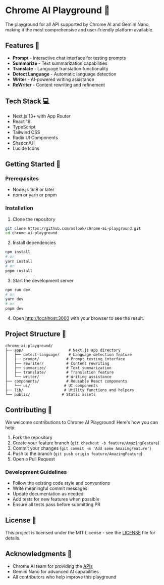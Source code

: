 # Chrome AI Playground 🚀

The playground for all API supported by Chrome AI and Gemini Nano, making it the most comprehensive and user-friendly platform available.

## Features 🎯

- **Prompt** - Interactive chat interface for testing prompts
- **Summarize** - Text summarization capabilities
- **Translate** - Language translation functionality
- **Detect Language** - Automatic language detection
- **Writer** - AI-powered writing assistance
- **ReWriter** - Content rewriting and refinement

## Tech Stack 💻

- Next.js 13+ with App Router
- React 18
- TypeScript
- Tailwind CSS
- Radix UI Components
- Shadcn/UI
- Lucide Icons

## Getting Started 🌟

### Prerequisites

- Node.js 16.8 or later
- npm or yarn or pnpm

### Installation

1. Clone the repository
```bash
git clone https://github.com/oslook/chrome-ai-playground.git
cd chrome-ai-playground
```

2. Install dependencies
```bash
npm install
# or
yarn install
# or
pnpm install
```

3. Start the development server
```bash
npm run dev
# or
yarn dev
# or
pnpm dev
```

4. Open [http://localhost:3000](http://localhost:3000) with your browser to see the result.

## Project Structure 📁

```
chrome-ai-playground/
├── app/                    # Next.js app directory
│   ├── detect-language/    # Language detection feature
│   ├── prompt/            # Prompt testing interface
│   ├── rewriter/          # Content rewriting
│   ├── summarize/         # Text summarization
│   ├── translate/         # Translation feature
│   └── writer/            # Writing assistance
├── components/            # Reusable React components
│   └── ui/               # UI components
├── lib/                  # Utility functions and helpers
└── public/              # Static assets
```

## Contributing 🤝

We welcome contributions to Chrome AI Playground! Here's how you can help:

1. Fork the repository
2. Create your feature branch (`git checkout -b feature/AmazingFeature`)
3. Commit your changes (`git commit -m 'Add some AmazingFeature'`)
4. Push to the branch (`git push origin feature/AmazingFeature`)
5. Open a Pull Request

### Development Guidelines

- Follow the existing code style and conventions
- Write meaningful commit messages
- Update documentation as needed
- Add tests for new features when possible
- Ensure all tests pass before submitting PR

## License 📄

This project is licensed under the MIT License - see the [LICENSE](LICENSE) file for details.

## Acknowledgments 🙏

- Chrome AI team for providing the [APIs](https://docs.google.com/document/d/18otm-D9xhn_XyObbQrc1v7SI-7lBX3ynZkjEpiS1V04/edit?tab=t.0)
- Gemini Nano for advanced AI capabilities
- All contributors who help improve this playground
